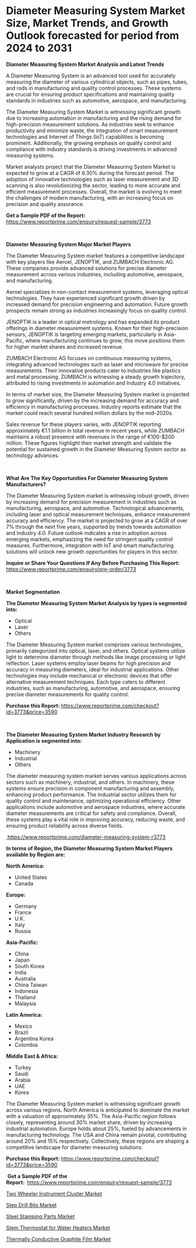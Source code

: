 <p><h1>Diameter Measuring System Market Size, Market Trends, and Growth Outlook forecasted for period from 2024 to 2031</h1></p><p><strong>Diameter Measuring System Market Analysis and Latest Trends</strong></p>
<p><p>A Diameter Measuring System is an advanced tool used for accurately measuring the diameter of various cylindrical objects, such as pipes, tubes, and rods in manufacturing and quality control processes. These systems are crucial for ensuring product specifications and maintaining quality standards in industries such as automotive, aerospace, and manufacturing.</p><p>The Diameter Measuring System Market is witnessing significant growth due to increasing automation in manufacturing and the rising demand for high-precision measurement solutions. As industries seek to enhance productivity and minimize waste, the integration of smart measurement technologies and Internet of Things (IoT) capabilities is becoming prominent. Additionally, the growing emphasis on quality control and compliance with industry standards is driving investments in advanced measuring systems.</p><p>Market analysts project that the Diameter Measuring System Market is expected to grow at a CAGR of 6.30% during the forecast period. The adoption of innovative technologies such as laser measurement and 3D scanning is also revolutionizing the sector, leading to more accurate and efficient measurement processes. Overall, the market is evolving to meet the challenges of modern manufacturing, with an increasing focus on precision and quality assurance.</p></p>
<p><strong>Get a Sample PDF of the Report:&nbsp;</strong> <a href="https://www.reportprime.com/enquiry/request-sample/3773">https://www.reportprime.com/enquiry/request-sample/3773</a></p>
<p>&nbsp;</p>
<p><strong>Diameter Measuring System Major Market Players</strong></p>
<p><p>The Diameter Measuring System market features a competitive landscape with key players like Aeroel, JENOPTIK, and ZUMBACH Electronic AG. These companies provide advanced solutions for precise diameter measurement across various industries, including automotive, aerospace, and manufacturing.</p><p>Aeroel specializes in non-contact measurement systems, leveraging optical technologies. They have experienced significant growth driven by increased demand for precision engineering and automation. Future growth prospects remain strong as industries increasingly focus on quality control.</p><p>JENOPTIK is a leader in optical metrology and has expanded its product offerings in diameter measurement systems. Known for their high-precision sensors, JENOPTIK is targeting emerging markets, particularly in Asia-Pacific, where manufacturing continues to grow; this move positions them for higher market shares and increased revenue.</p><p>ZUMBACH Electronic AG focuses on continuous measuring systems, integrating advanced technologies such as laser and microwave for precise measurements. Their innovative products cater to industries like plastics and metal processing. ZUMBACH is witnessing a steady growth trajectory, attributed to rising investments in automation and Industry 4.0 initiatives.</p><p>In terms of market size, the Diameter Measuring System market is projected to grow significantly, driven by the increasing demand for accuracy and efficiency in manufacturing processes. Industry reports estimate that the market could reach several hundred million dollars by the mid-2020s.</p><p>Sales revenue for these players varies, with JENOPTIK reporting approximately €1.1 billion in total revenue in recent years, while ZUMBACH maintains a robust presence with revenues in the range of €100-$200 million. These figures highlight their market strength and validate the potential for sustained growth in the Diameter Measuring System sector as technology advances.</p></p>
<p>&nbsp;</p>
<p><strong>What Are The Key Opportunities For Diameter Measuring System Manufacturers?</strong></p>
<p><p>The Diameter Measuring System market is witnessing robust growth, driven by increasing demand for precision measurement in industries such as manufacturing, aerospace, and automotive. Technological advancements, including laser and optical measurement techniques, enhance measurement accuracy and efficiency. The market is projected to grow at a CAGR of over 7% through the next five years, supported by trends towards automation and Industry 4.0. Future outlook indicates a rise in adoption across emerging markets, emphasizing the need for stringent quality control measures. Furthermore, integration with IoT and smart manufacturing solutions will unlock new growth opportunities for players in this sector.</p></p>
<p><strong>Inquire or Share Your Questions If Any Before Purchasing This Report:</strong> <a href="https://www.reportprime.com/enquiry/pre-order/3773">https://www.reportprime.com/enquiry/pre-order/3773</a></p>
<p>&nbsp;</p>
<p><strong>Market Segmentation</strong></p>
<p><strong>The Diameter Measuring System Market Analysis by types is segmented into:</strong></p>
<p><ul><li>Optical</li><li>Laser</li><li>Others</li></ul></p>
<p><p>The Diameter Measuring System market comprises various technologies, primarily categorized into optical, laser, and others. Optical systems utilize light to determine diameter through methods like image processing or light reflection. Laser systems employ laser beams for high precision and accuracy in measuring diameters, ideal for industrial applications. Other technologies may include mechanical or electronic devices that offer alternative measurement techniques. Each type caters to different industries, such as manufacturing, automotive, and aerospace, ensuring precise diameter measurements for quality control.</p></p>
<p><strong>Purchase this Report:&nbsp;</strong><a href="https://www.reportprime.com/checkout?id=3773&price=3590">https://www.reportprime.com/checkout?id=3773&price=3590</a></p>
<p>&nbsp;</p>
<p><strong>The Diameter Measuring System Market Industry Research by Application is segmented into:</strong></p>
<p><ul><li>Machinery</li><li>Industrial</li><li>Others</li></ul></p>
<p><p>The diameter measuring system market serves various applications across sectors such as machinery, industrial, and others. In machinery, these systems ensure precision in component manufacturing and assembly, enhancing product performance. The industrial sector utilizes them for quality control and maintenance, optimizing operational efficiency. Other applications include automotive and aerospace industries, where accurate diameter measurements are critical for safety and compliance. Overall, these systems play a vital role in improving accuracy, reducing waste, and ensuring product reliability across diverse fields.</p></p>
<p><a href="https://www.reportprime.com/diameter-measuring-system-r3773">&nbsp;https://www.reportprime.com/diameter-measuring-system-r3773</a></p>
<p><strong>In terms of Region, the Diameter Measuring System Market Players available by Region are:</strong></p>
<p>
    <p> <strong> North America: </strong>
        <ul>
            <li>United States</li>
            <li>Canada</li>
        </ul>
        </p> 
    <p> <strong> Europe: </strong>
        <ul>
            <li>Germany</li>
            <li>France</li>
            <li>U.K.</li>
            <li>Italy</li>
            <li>Russia</li>
        </ul>
        </p> 
    <p> <strong> Asia-Pacific: </strong>
        <ul>
            <li>China</li>
            <li>Japan</li>
            <li>South Korea</li>
            <li>India</li>
            <li>Australia</li>
            <li>China Taiwan</li>
            <li>Indonesia</li>
            <li>Thailand</li>
            <li>Malaysia</li>
        </ul>
        </p> 
    <p> <strong> Latin America: </strong>
        <ul>
            <li>Mexico</li>
            <li>Brazil</li>
            <li>Argentina Korea</li>
            <li>Colombia</li>
        </ul>
        </p> 
    <p> <strong> Middle East & Africa: </strong>
        <ul>
            <li>Turkey</li>
            <li>Saudi</li>
            <li>Arabia</li>
            <li>UAE</li>
            <li>Korea</li>
        </ul>
    </p>
    </p>
<p><p>The Diameter Measuring System market is witnessing significant growth across various regions. North America is anticipated to dominate the market with a valuation of approximately 35%. The Asia-Pacific region follows closely, representing around 30% market share, driven by increasing industrial automation. Europe holds about 25%, fueled by advancements in manufacturing technology. The USA and China remain pivotal, contributing around 20% and 15% respectively. Collectively, these regions are shaping a competitive landscape for diameter measuring solutions.</p></p>
<p><strong>Purchase this Report: </strong><a href="https://www.reportprime.com/checkout?id=3773&price=3590">https://www.reportprime.com/checkout?id=3773&price=3590</a></p>
<p>&nbsp;<strong>Get a Sample PDF of the Report:&nbsp;&nbsp;</strong><a href="https://www.reportprime.com/enquiry/request-sample/3773">https://www.reportprime.com/enquiry/request-sample/3773</a></p>
<p><strong></strong></p>
<p><p><a href="https://issuu.com/reportprime-2/docs/two-wheeler-instrument-cluster-mark_b5f1660a605440">Two Wheeler Instrument Cluster Market</a></p><p><a href="https://www.linkedin.com/pulse/navigating-global-step-drill-bits-market-landscape-trends-forecasts-11zsc?trackingId=tcS8AxBFTwuq1fcu%2FAPyhw%3D%3D">Step Drill Bits Market</a></p><p><a href="https://www.linkedin.com/pulse/steel-stamping-parts-market-size-share-trends-analysis-report-6uamc?trackingId=2Ix5dqsNRyi5Q5nHLk9doQ%3D%3D">Steel Stamping Parts Market</a></p><p><a href="https://www.linkedin.com/pulse/stem-thermostat-water-heaters-market-research-report-forecast-j1itc?trackingId=SANrUO8JRt2MUYnmA6fl2w%3D%3D">Stem Thermostat for Water Heaters Market</a></p><p><a href="https://issuu.com/reportprime-2/docs/thermally-conductive-graphite-film-_6790198c962aed">Thermally Conductive Graphite Film Market</a></p></p>